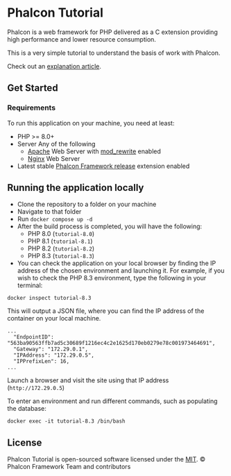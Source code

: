 # Phalcon Tutorial

Phalcon is a web framework for PHP delivered as a C extension providing high
performance and lower resource consumption.

This is a very simple tutorial to understand the basis of work with Phalcon.

Check out an [explanation article][1].

## Get Started

### Requirements

To run this application on your machine, you need at least:

* PHP >= 8.0+
* Server Any of the following
    * [Apache][2] Web Server with [mod_rewrite][3] enabled
    * [Nginx][4] Web Server
* Latest stable [Phalcon Framework release][5] extension enabled

## Running the application locally

* Clone the repository to a folder on your machine
* Navigate to that folder
* Run `docker compose up -d`
* After the build process is completed, you will have the following:
  * PHP 8.0 (`tutorial-8.0`)
  * PHP 8.1 (`tutorial-8.1`)
  * PHP 8.2 (`tutorial-8.2`)
  * PHP 8.3 (`tutorial-8.3`)
* You can check the application on your local browser by finding the IP address of the chosen environment and launching it. For example, if you wish to check the PHP 8.3 environment, type the following in your terminal:

```shell
docker inspect tutorial-8.3
```
This will output a JSON file, where you can find the IP address of the container on your local machine.

```shell
...
  "EndpointID": "563ba90563ffb7ad5c30689f1216ec4c2e1625d170eb0279e78c001973464691",
  "Gateway": "172.29.0.1",
  "IPAddress": "172.29.0.5",
  "IPPrefixLen": 16,
...
```

Launch a browser and visit the site using that IP address (`http://172.29.0.5`)

To enter an environment and run different commands, such as populating the database:

```shell
docker exec -it tutorial-8.3 /bin/bash
```

## License

Phalcon Tutorial is open-sourced software licensed under the [MIT][6]. © Phalcon Framework Team and
contributors

[1]: https://docs.phalcon.io/latest/tutorial-basic
[2]: http://httpd.apache.org/
[3]: http://httpd.apache.org/docs/current/mod/mod_rewrite.html
[4]: http://nginx.org/
[5]: https://github.com/phalcon/cphalcon/releases
[6]: https://github.com/phalcon/tutorial/blob/master/docs/LICENSE
[7]: https://github.com/phalcon/phalcon-devtools
[8]: https://docker.com
